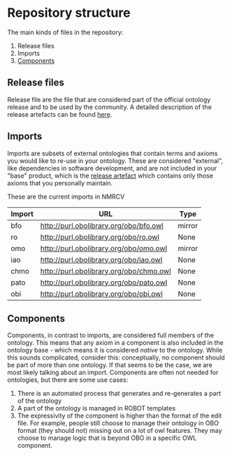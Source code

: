 # Repository structure

The main kinds of files in the repository:

1. Release files
2. Imports
3. [Components](#components)

## Release files
Release file are the file that are considered part of the official ontology release and to be used by the community. A detailed description of the release artefacts can be found [here](https://github.com/INCATools/ontology-development-kit/blob/master/docs/ReleaseArtefacts.md).

## Imports
Imports are subsets of external ontologies that contain terms and axioms you would like to re-use in your ontology. These are considered "external", like dependencies in software development, and are not included in your "base" product, which is the [release artefact](https://github.com/INCATools/ontology-development-kit/blob/master/docs/ReleaseArtefacts.md) which contains only those axioms that you personally maintain.

These are the current imports in NMRCV

| Import | URL | Type |
| ------ | --- | ---- |
| bfo | http://purl.obolibrary.org/obo/bfo.owl | mirror |
| ro | http://purl.obolibrary.org/obo/ro.owl | None |
| omo | http://purl.obolibrary.org/obo/omo.owl | mirror |
| iao | http://purl.obolibrary.org/obo/iao.owl | None |
| chmo | http://purl.obolibrary.org/obo/chmo.owl | None |
| pato | http://purl.obolibrary.org/obo/pato.owl | None |
| obi | http://purl.obolibrary.org/obo/obi.owl | None |

## Components
Components, in contrast to imports, are considered full members of the ontology. This means that any axiom in a component is also included in the ontology base - which means it is considered _native_ to the ontology. While this sounds complicated, consider this: conceptually, no component should be part of more than one ontology. If that seems to be the case, we are most likely talking about an import. Components are often not needed for ontologies, but there are some use cases:

1. There is an automated process that generates and re-generates a part of the ontology
2. A part of the ontology is managed in ROBOT templates
3. The expressivity of the component is higher than the format of the edit file. For example, people still choose to manage their ontology in OBO format (they should not) missing out on a lot of owl features. They may choose to manage logic that is beyond OBO in a specific OWL component.


